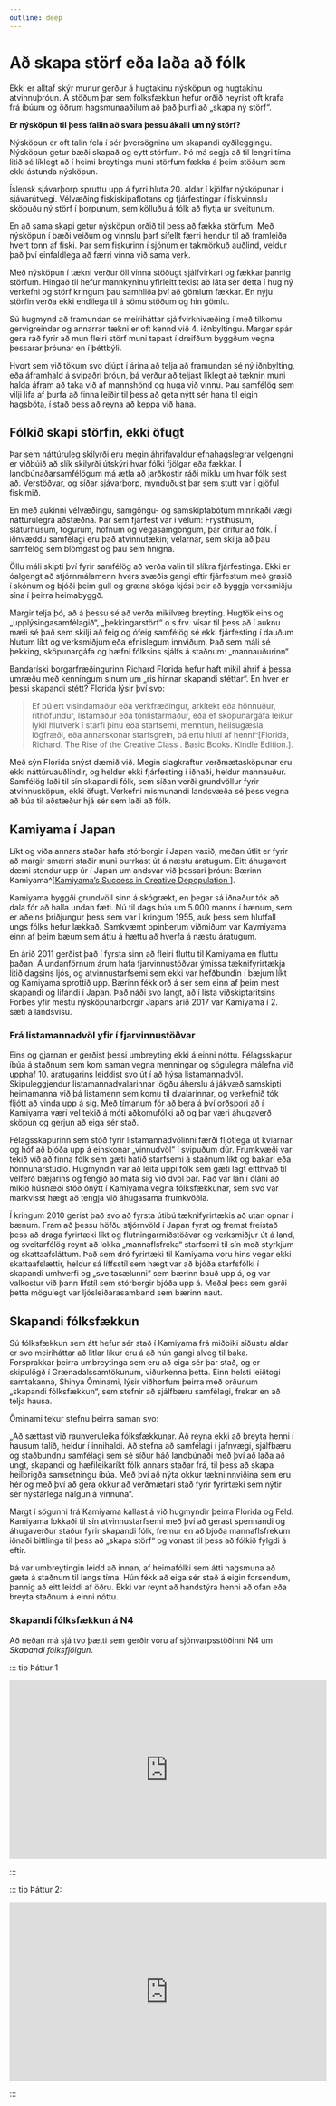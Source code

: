 ```yaml
---
outline: deep
---
```


# Að skapa störf eða laða að fólk

Ekki er alltaf skýr munur gerður á hugtakinu nýsköpun og hugtakinu atvinnuþróun. Á stöðum þar sem fólksfækkun hefur orðið heyrist oft krafa frá íbúum og öðrum hagsmunaaðilum að það þurfi að „skapa ný störf“.
 
**Er nýsköpun til þess fallin að svara þessu ákalli um ný störf?**
 
Nýsköpun er oft talin fela í sér þversögnina um skapandi eyðileggingu. Nýsköpun getur bæði skapað og eytt störfum. Þó má segja að til lengri tíma litið sé líklegt að í heimi breytinga muni störfum fækka á þeim stöðum sem ekki ástunda nýsköpun.
 
Íslensk sjávarþorp spruttu upp á fyrri hluta 20. aldar í kjölfar nýsköpunar í sjávarútvegi. Vélvæðing fiskiskipaflotans og fjárfestingar í fiskvinnslu sköpuðu ný störf í þorpunum, sem kölluðu á fólk að flytja úr sveitunum.
 
En að sama skapi getur nýsköpun orðið til þess að fækka störfum. Með nýsköpun í bæði veiðum og vinnslu þarf sífellt færri hendur til að framleiða hvert tonn af fiski. Þar sem fiskurinn í sjónum er takmörkuð auðlind, veldur það því einfaldlega að færri vinna við sama verk.
 
Með nýsköpun í tækni verður öll vinna stöðugt sjálfvirkari og fækkar þannig störfum. Hingað til hefur mannkyninu yfirleitt tekist að láta sér detta í hug ný verkefni og störf kringum þau samhliða því að gömlum fækkar. En nýju störfin verða ekki endilega til á sömu stöðum og hin gömlu.
 
Sú hugmynd að framundan sé meiriháttar sjálfvirknivæðing í með tilkomu gervigreindar og annarrar tækni er oft kennd við 4. iðnbyltingu. Margar spár gera ráð fyrir að mun fleiri störf muni tapast í dreifðum byggðum vegna þessarar þróunar en í þéttbýli.
 
Hvort sem við tökum svo djúpt í árina að telja að framundan sé ný iðnbylting, eða áframhald á svipaðri þróun, þá verður að teljast líklegt að tæknin muni halda áfram að taka við af mannshönd og huga við vinnu. Þau samfélög sem vilji lifa af þurfa að finna leiðir til þess að geta nýtt sér hana til eigin hagsbóta, í stað þess að reyna að keppa við hana.
 
## Fólkið skapi störfin, ekki öfugt
Þar sem náttúruleg skilyrði eru megin áhrifavaldur efnahagslegrar velgengni er viðbúið að slík skilyrði útskýri hvar fólki fjölgar eða fækkar. Í landbúnaðarsamfélögum má ætla að jarðkostir ráði miklu um hvar fólk sest að. Verstöðvar, og síðar sjávarþorp, mynduðust þar sem stutt var í gjöful fiskimið. 

En með aukinni vélvæðingu, samgöngu- og samskiptabótum minnkaði vægi náttúrulegra aðstæðna. Þar sem fjárfest var í vélum: Frystihúsum, sláturhúsum, togurum, höfnum og vegasamgöngum, þar drífur að fólk. Í iðnvæddu samfélagi eru það atvinnutækin; vélarnar, sem skilja að þau samfélög sem blómgast og þau sem hnigna.
 
Öllu máli skipti því fyrir samfélög að verða valin til slíkra fjárfestinga. Ekki er óalgengt að stjórnmálamenn hvers svæðis gangi eftir fjárfestum með grasið í skónum og bjóði þeim gull og græna skóga kjósi þeir að byggja verksmiðju sína í þeirra heimabyggð.
 
Margir telja þó, að á þessu sé að verða mikilvæg breyting. Hugtök eins og „upplýsingasamfélagið“, „þekkingarstörf“ o.s.frv. vísar til þess að í auknu mæli sé það sem skilji að feig og ófeig samfélög sé ekki fjárfesting í dauðum hlutum líkt og verksmiðjum eða efnislegum innviðum. Það sem máli sé þekking, sköpunargáfa og hæfni fólksins sjálfs á staðnum: „mannauðurinn“.
 
Bandaríski borgarfræðingurinn Richard Florida hefur haft mikil áhrif á þessa umræðu með kenningum sínum um „ris hinnar skapandi stéttar“. En hver er þessi skapandi stétt? Florida lýsir því svo:

> Ef þú ert vísindamaður eða verkfræðingur, arkítekt eða hönnuður, rithöfundur, listamaður eða tónlistarmaður, eða ef sköpunargáfa leikur lykil hlutverk í starfi þínu eða starfsemi, menntun, heilsugæsla, lögfræði, eða annarskonar starfsgrein, þá ertu hluti af henni^[Florida, Richard. The Rise of the Creative Class . Basic Books. Kindle Edition.].

Með sýn Florida snýst dæmið við. Megin slagkraftur verðmætasköpunar eru ekki náttúruauðlindir, og heldur ekki fjárfesting í iðnaði, heldur mannauður. Samfélög laði til sín skapandi fólk, sem síðan verði grundvöllur fyrir atvinnusköpun, ekki öfugt. Verkefni mismunandi landsvæða sé þess vegna að búa til aðstæður hjá sér sem laði að fólk.
 
## Kamiyama í Japan
 
Líkt og víða annars staðar hafa stórborgir í Japan vaxið, meðan útlit er fyrir að margir smærri staðir muni þurrkast út á næstu áratugum. Eitt áhugavert dæmi stendur upp úr í Japan um andsvar við þessari þróun: Bærinn Kamiyama^[[Kamiyama’s Success in Creative Depopulation
](https://field-journal.com/issue-8/kamiyamas-success-in-creative-depopulation/)].
 
Kamiyama byggði grundvöll sinn á skógrækt, en þegar sá iðnaður tók að dala fór að halla undan fæti. Nú til dags búa um 5.000 manns í bænum, sem er aðeins þriðjungur þess sem var í kringum 1955, auk þess sem hlutfall ungs fólks hefur lækkað. Samkvæmt opinberum viðmiðum var Kaymiyama einn af þeim bæum sem áttu á hættu að hverfa á næstu áratugum.
 
En árið 2011 gerðist það í fyrsta sinn að fleiri fluttu til Kamiyama en fluttu þaðan. Á undanförnum árum hafa fjarvinnustöðvar ýmissa tæknifyrirtækja litið dagsins ljós, og atvinnustarfsemi sem ekki var hefðbundin í bæjum líkt og Kamiyama sprottið upp. Bærinn fékk orð á sér sem einn af þeim mest skapandi og lifandi í Japan. Það náði svo langt, að í lista viðskiptaritsins Forbes yfir mestu nýsköpunarborgir Japans árið 2017 var Kamiyama í 2. sæti á landsvísu.
 
### Frá listamannadvöl yfir í fjarvinnustöðvar

Eins og gjarnan er gerðist þessi umbreyting ekki á einni nóttu. Félagsskapur íbúa á staðnum sem kom saman vegna menningar og sögulegra málefna við upphaf 10. áratugarins leiddist svo út í að hýsa listamannadvöl. Skipuleggjendur listamannadvalarinnar lögðu áherslu á jákvæð samskipti heimamanna við þá listamenn sem komu til dvalarinnar, og verkefnið tók fljótt að vinda upp á sig. Með tímanum fór að bera á því orðspori að í Kamiyama væri vel tekið á móti aðkomufólki að og þar væri áhugaverð sköpun og gerjun að eiga sér stað.
 
Félagsskapurinn sem stóð fyrir listamannadvölinni færði fljótlega út kvíarnar og hóf að bjóða upp á einskonar „vinnudvöl“ í svipuðum dúr. Frumkvæði var tekið við að finna fólk sem gæti hafið starfsemi á staðnum líkt og bakarí eða hönnunarstúdíó. Hugmyndin var að leita uppi fólk sem gæti lagt eitthvað til velferð bæjarins og fengið að máta sig við dvöl þar. Það var lán í óláni að mikið húsnæði stóð ónýtt í Kamiyama vegna fólksfækkunar, sem svo var markvisst hægt að tengja við áhugasama frumkvöðla.
 
Í kringum 2010 gerist það svo að fyrsta útibú tæknifyrirtækis að utan opnar í bænum. Fram að þessu höfðu stjórnvöld í Japan fyrst og fremst freistað þess að draga fyrirtæki líkt og flutningarmiðstöðvar og verksmiðjur út á land, og sveitarfélög reynt að lokka „mannaflsfreka“ starfsemi til sín með styrkjum og skattaafsláttum. Það sem dró fyrirtæki til Kamiyama voru hins vegar ekki skattaafslættir, heldur sá líffsstíl sem hægt var að bjóða starfsfólki í skapandi umhverfi og „sveitasælunni“ sem bærinn bauð upp á, og var valkostur við þann lífstíl sem stórborgir bjóða upp á. Meðal þess sem gerði þetta mögulegt var ljósleiðarasamband sem bærinn naut.
 
## Skapandi fólksfækkun
 
Sú fólksfækkun sem átt hefur sér stað í Kamiyama frá miðbiki síðustu aldar er svo meiriháttar að litlar líkur eru á að hún gangi alveg til baka. Forsprakkar þeirra umbreytinga sem eru að eiga sér þar stað, og er skipulögð í Grænadalssamtökunum, viðurkenna þetta. Einn helsti leiðtogi samtakanna, Shinya Ōminami, lýsir viðhorfum þeirra með orðunum „skapandi fólksfækkun“, sem stefnir að sjálfbæru samfélagi, frekar en að telja hausa.
 
Ōminami tekur stefnu þeirra saman svo:
 
„Að sættast við raunveruleika fólksfækkunar. Að reyna ekki að breyta henni í hausum talið, heldur í innihaldi. Að stefna að samfélagi í jafnvægi, sjálfbæru og staðbundnu samfélagi sem sé síður háð landbúnaði með því að laða að ungt, skapandi og hæfileikaríkt fólk annars staðar frá, til þess að skapa heilbrigða samsetningu íbúa. Með því að nýta okkur tækniinnviðina sem eru hér og með því að gera okkur að verðmætari stað fyrir fyrirtæki sem nýtir sér nýstárlega nálgun á vinnuna“.
 
Margt í sögunni frá Kamiyama kallast á við hugmyndir þeirra Florida og Feld. Kamiyama lokkaði til sín atvinnustarfsemi með því að gerast spennandi og áhugaverður staður fyrir skapandi fólk, fremur en að bjóða mannaflsfrekum iðnaði bittlinga til þess að „skapa störf“ og vonast til þess að fólkið fylgdi á eftir.
 
Þá var umbreytingin leidd að innan, af heimafólki sem átti hagsmuna að gæta á staðnum til langs tíma. Hún fékk að eiga sér stað á eigin forsendum, þannig að eitt leiddi af öðru. Ekki var reynt að handstýra henni að ofan eða breyta staðnum á einni nóttu.

### Skapandi fólksfækkun á N4

Að neðan má sjá tvo þætti sem gerðir voru af sjónvarpsstöðinni N4 um *Skapandi fólksfjölgun*.

::: tip Þáttur 1

<iframe width="560" height="315" src="https://www.youtube.com/embed/QTT6bmXWncY?si=0Nl2o46ZeFu1J9f-" title="YouTube video player" frameborder="0" allow="accelerometer; autoplay; clipboard-write; encrypted-media; gyroscope; picture-in-picture; web-share" allowfullscreen></iframe>

:::

::: tip Þáttur 2:

<iframe width="560" height="315" src="https://www.youtube.com/embed/uz1M5iKetKE?si=nE7-yipJCM4MgOdV" title="YouTube video player" frameborder="0" allow="accelerometer; autoplay; clipboard-write; encrypted-media; gyroscope; picture-in-picture; web-share" allowfullscreen></iframe>

:::